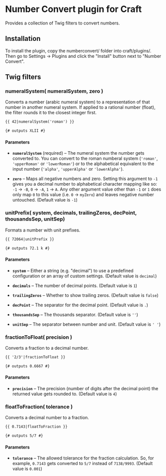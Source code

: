 # Number Convert plugin for Craft

Provides a collection of Twig filters to convert numbers.

## Installation

To install the plugin, copy the numberconvert/ folder into craft/plugins/. Then go to Settings → Plugins and click the "Install" button next to "Number Convert".


## Twig filters

### numeralSystem( numeralSystem, zero )

Converts a number (arabic numeral system) to a representation of that number in another numeral system. If applied to a rational number (float), the filter rounds it to the closest integer first.


```html
{{ 42|numeralSystem('roman') }}

{# outputs XLII #}

```

#### Parameters

- **`numeralSystem`** (required) – The numeral system the number gets converted to. You can convert to the roman numberal system (`'roman'`, `'upperRoman'` or `'lowerRoman'`) or to the alphabetical equivalent to the input number (`'alpha'`, `'upperAlpha'` or `'lowerAlpha'`).

- **`zero`** – Maps all negative numbers and zero. Setting this argument to `-1` gives you a decimal number to alphabetical character mapping like so: `-1` → `-B`, `0` → `-A`, `1` → `A`. Any other argument value other than `-1` or `1` does only map `0` to this value (i.e. `0` → `myZero`) and leaves negative number untouched. (Default value is `-1`)

### unitPrefix( system, decimals, trailingZeros, decPoint, thousandsSep, unitSep)

Formats a number with unit prefixes.

```html
{{ 72064|unitPrefix }}

{# outputs 72.1 k #}

```

#### Parameters

- **`system`** – Either a string (e.g. "decimal") to use a predefined configuration or an array of custom settings. (Default value is `decimal`)

- **`decimals`** – The number of decimal points. (Default value is `1`)

- **`trailingZeros`** – Whether to show trailing zeros. (Default value is `false`)

- **`decPoint`** – The separator for the decimal point. (Default value is `.`)

- **`thousandsSep`** – The thousands separator. (Default value is `''`)

- **`unitSep`** – The separator between number and unit. (Default value is `' '`)


### fractionToFloat( precision )

Converts a fraction to a decimal number.

```html
{{ '2/3'|fractionToFloat }}

{# outputs 0.6667 #}

```

#### Parameters

- **`precision`** – The precision (number of digits after the decimal point) the returned value gets rounded to. (Default value is `4`)

### floatToFraction( tolerance )

Converts a decimal number to a fraction.

```html
{{ 0.7143|floatToFraction }}

{# outputs 5/7 #}

```

#### Parameters

- **`tolerance`** – The allowed tolerance for the fraction calculation. So, for example, `0.7143` gets converted to `5/7` instead of `7138/9993`. (Default value is `0.001`)
